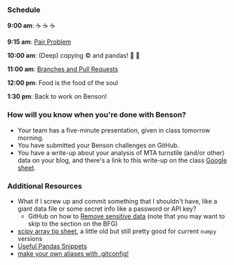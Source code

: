 ### Schedule

**9:00 am**: :coffee: :coffee: :coffee:

**9:15 am**: [Pair Problem](pair.md)

**10:00 am**: (Deep) copying :copyright: and pandas! :panda_face: :panda_face:

**11:00 am**: [Branches and Pull Requests](branch_requests.md)

**12:00 pm**: Food is the food of the soul

**1:30 pm**: Back to work on Benson!


### How will you know when you're done with Benson?

 * Your team has a five-minute presentation, given in class tomorrow morning.
 * You have submitted your Benson challenges on GitHub.
 * You have a write-up about your analysis of MTA turnstile (and/or other) data on your blog, and there's a link to this write-up on the class [Google sheet](https://docs.google.com/spreadsheets/d/1AZT_PR0lFkqt7kxFTzVZubhwFkcpTRYM3TQyauhPDSg/edit#gid=0).



### Additional Resources

 * What if I screw up and commit something that I shouldn't have, like a giant data file or some secret info like a password or API key?
     * GitHub on how to [Remove sensitive data](https://help.github.com/articles/remove-sensitive-data/) (note that you may want to skip to the section on the BFG)
 * [scipy array tip sheet](http://pages.physics.cornell.edu/~myers/teaching/ComputationalMethods/python/arrays.html), a little old but still pretty good for current `numpy` versions
 * [Useful Pandas Snippets](http://www.swegler.com/becky/blog/2014/08/06/useful-pandas-snippets/)
 * [make your own aliases with .gitconfig!](http://michaelwales.com/articles/make-gitconfig-work-for-you/)
